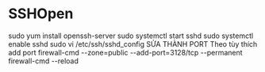 # SSHOpen
sudo yum install openssh-server
sudo systemctl start sshd
sudo systemctl enable sshd
sudo vi /etc/ssh/sshd_config
SỬA THÀNH PORT Theo tùy thích
add port
firewall-cmd --zone=public --add-port=3128/tcp --permanent
firewall-cmd --reload

